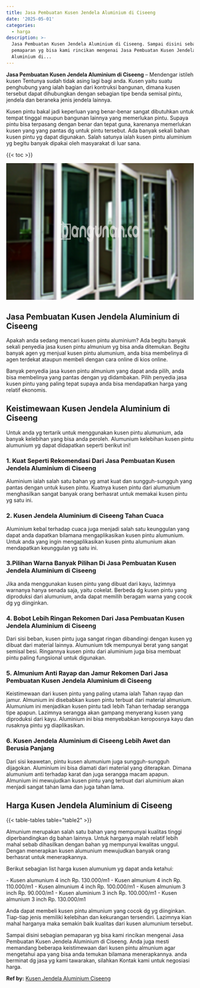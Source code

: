 ```yaml
---
title: Jasa Pembuatan Kusen Jendela Aluminium di Ciseeng
date: '2025-05-01'
categories:
  - harga
description: >-
  Jasa Pembuatan Kusen Jendela Aluminium di Ciseeng. Sampai disini sebagian
  pemaparan yg bisa kami rincikan mengenai Jasa Pembuatan Kusen Jendela
  Aluminium di...
---
```


**Jasa Pembuatan Kusen Jendela Aluminium di Ciseeng** – Mendengar istileh kusen Tentunya sudah tidak asing lagi bagi anda. Kusen yaitu suatu penghubung yang ialah bagian dari kontruksi bangunan, dimana kusen tersebut dapat dihubungkan dengan sebagian tipe benda semisal pintu, jendela dan beraneka jenis jendela lainnya.

Kusen pintu bakal jadi keperluan yang benar-benar sangat dibutuhkan untuk tempat tinggal maupun bangunan lainnya yang memerlukan pintu. Supaya pintu bisa terpasang dengan benar dan tepat guna, karenanya memerlukan kusen yang yang pantas dg untuk pintu tersebut. Ada banyak sekali bahan kusen pintu yg dapat digunakan. Salah satunya ialah kusen pintu aluminium yg begitu banyak dipakai oleh masyarakat di luar sana.

{{< toc >}}

![Jasa Pembuatan Kusen Jendela Aluminium di Ciseeng](/images/harga-kusen-jendela-alumunium-42.png)

## Jasa Pembuatan Kusen Jendela Aluminium di Ciseeng

Apakah anda sedang mencari kusen pintu aluminium? Ada begitu banyak sekali penyedia jasa kusen pintu almunium yg bisa anda ditemukan. Begitu banyak agen yg menjual kusen pintu alumunium, anda bisa membelinya di agen terdekat ataupun membeli dengan cara online di kios online.

Banyak penyedia jasa kusen pintu almunium yang dapat anda pilih, anda bisa membelinya yang pantas dengan yg didambakan. Pilih penyedia jasa kusen pintu yang paling tepat supaya anda bisa mendapatkan harga yang relatif ekonomis.

## Keistimewaan Kusen Jendela Aluminium di Ciseeng

Untuk anda yg tertarik untuk menggunakan kusen pintu alumunium, ada banyak kelebihan yang bisa anda peroleh. Alumunium kelebihan kusen pintu alumunium yg dapat didapatkan seperti berikut ini!

### 1\. Kuat Seperti Rekomendasi Dari Jasa Pembuatan Kusen Jendela Aluminium di Ciseeng

Aluminium ialah salah satu bahan yg amat kuat dan sungguh-sungguh yang pantas dengan untuk kusen pintu. Kuatnya kusen pintu dari alumunium menghasilkan sangat banyak orang berhasrat untuk memakai kusen pintu yg satu ini.

### 2\. Kusen Jendela Aluminium di Ciseeng Tahan Cuaca

Aluminium kebal terhadap cuaca juga menjadi salah satu keunggulan yang dapat anda dapatkan bilamana mengaplikasikan kusen pintu alumunium. Untuk anda yang ingin mengaplikasikan kusen pintu alumunium akan mendapatkan keunggulan yg satu ini.

### 3.Pilihan Warna Banyak Pilihan Di Jasa Pembuatan Kusen Jendela Aluminium di Ciseeng

Jika anda menggunakan kusen pintu yang dibuat dari kayu, lazimnya warnanya hanya senada saja, yaitu cokelat. Berbeda dg kusen pintu yang diproduksi dari alumunium, anda dapat memilih beragam warna yang cocok dg yg diinginkan.

### 4\. Bobot Lebih Ringan Rekomen Dari Jasa Pembuatan Kusen Jendela Aluminium di Ciseeng

Dari sisi beban, kusen pintu juga sangat ringan dibandingi dengan kusen yg dibuat dari material lainnya. Alumunium tdk mempunyai berat yang sangat semisal besi. Ringannya kusen pintu dari aluminium juga bisa membuat pintu paling fungsional untuk digunakan.

### 5\. Almunium Anti Rayap dan Jamur Rekomen Dari Jasa Pembuatan Kusen Jendela Aluminium di Ciseeng

Keistimewaan dari kusen pintu yang paling utama ialah Tahan rayap dan jamur. Almunium ini disebabkan kusen pintu terbuat dari material almunium. Alumunium ini menjadikan kusen pintu tadi lebih Tahan terhadap serangga tipe apapun. Lazimnya serangga akan gampang menyerang kusen yang diproduksi dari kayu. Aluminium ini bisa menyebabkan keroposnya kayu dan rusaknya pintu yg diaplikasikan.

### 6\. Kusen Jendela Aluminium di Ciseeng Lebih Awet dan Berusia Panjang

Dari sisi keawetan, pintu kusen alumunium juga sungguh-sungguh dijagokan. Aluminium ini bisa diamati dari material yang diterapkan. Dimana alumunium anti terhadap karat dan juga serangga macam apapun. Almunium ini mewujudkan kusen pintu yang terbuat dari aluminium akan menjadi sangat tahan lama dan juga tahan lama.

## Harga Kusen Jendela Aluminium di Ciseeng

{{< table-tables table="table2" >}}

Almunium merupakan salah satu bahan yang mempunyai kualitas tinggi diperbandingkan dg bahan lainnya. Untuk harganya malah relatif lebih mahal sebab dihasilkan dengan bahan yg mempunyai kwalitas unggul. Dengan menerapkan kusen alumunium mewujudkan banyak orang berhasrat untuk menerapkannya.

Berikut sebagian list harga kusen alumunium yg dapat anda ketahui:

\- Kusen alumunium 4 inch Rp. 130.000/m1 - Kusen almunium 4 inch Rp. 110.000/m1 - Kusen almunium 4 inch Rp. 100.000/m1 - Kusen almunium 3 inch Rp. 90.000/m1 - Kusen aluminium 3 inch Rp. 100.000/m1 - Kusen almunium 3 inch Rp. 130.000/m1

Anda dapat membeli kusen pintu almunium yang cocok dg yg diinginkan. Tiap-tiap jenis memiliki kelebihan dan kekurangan tersendiri. Lazimnya kian mahal harganya maka semakin baik kualitas dari kusen alumunium tersebut.

Sampai disini sebagian pemaparan yg bisa kami rincikan mengenai Jasa Pembuatan Kusen Jendela Aluminium di Ciseeng. Anda juga mesti memandang beberapa keistimewaan dari kusen pintu almunium agar mengetahui apa yang bisa anda temukan bilamana menerapkannya. anda berminat dg jasa yg kami tawarakan, silahkan Kontak kami untuk negosiasi harga.

**Ref by:** [Kusen Jendela Aluminium Ciseeng](https://id.wikipedia.org/wiki/Kusen)
